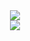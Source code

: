 <div align="center">
  <a href="https://github.com/rub3n-s">
    <img src="https://github.com/rub3n-s/rub3n-s/assets/54284863/a5cea38c-ff14-43da-8b47-0fbca1214dd3">
    <br>
    <img src="https://github.com/rub3n-s/rub3n-s/assets/54284863/6215ed76-78ab-48d6-aa18-c5ba122ad6d3">
  </a>
</div>
